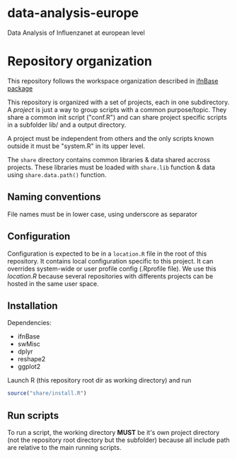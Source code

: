 # data-analysis-europe
Data Analysis of Influenzanet at european level

# Repository organization

This repository follows the workspace organization described in [ifnBase package](https://github.com/cturbelin/ifnBase/blob/master/vignettes/workspace.Rmd)

This repository is organized with a set of projects, each in one subdirectory. A *project* is just a way to group scripts with a common purpose/topic. They share a common init script ("conf.R") and can share project specific scripts in a subfolder lib/ and a output directory.

A project must be independent from others and the only scripts known outside it must be "system.R" in its upper level.

The `share` directory contains common libraries & data shared accross projects. These libraries must be loaded with `share.lib` function & data using `share.data.path()` function.


## Naming conventions

File names must be in lower case, using underscore as separator

## Configuration

Configuration is expected to be in a `location.R` file in the root of this repository. It contains local configuration specific to this project. It can overrides system-wide or user profile config (.Rprofile file). We use this *location.R* because several repositories with differents projects can be hosted in the same user space.

## Installation

Dependencies:
 - ifnBase
 - swMisc
 - dplyr
 - reshape2
 - ggplot2

Launch R (this repository root dir as working directory) and run
```R
source("share/install.R")

```

## Run scripts

To run a script, the working directory **MUST** be it's own project directory (not the repository root directory but the subfolder) because all include path are relative to the main running scripts.       
